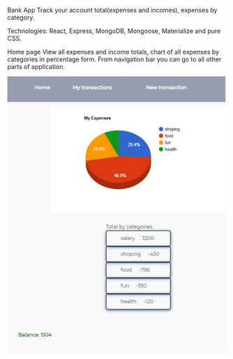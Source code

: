 Bank App
Track your account total(expenses and incomes), expenses by category.

Technologies: React, Express, MongoDB, Mongoose, Materialize and pure CSS.

Home page
View all expenses and income totals, chart of all expenses by categories in percentage form. From navigation bar you
can go to all other parts of application.

![Image](READMESCREENSHOTS/Screenshot.png)